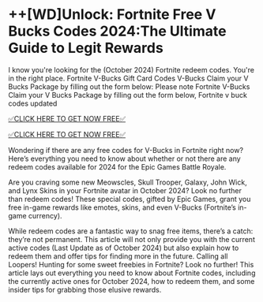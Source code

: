# ++[WD]Unlock: Fortnite Free V Bucks Codes 2024:The Ultimate Guide to Legit Rewards

I know you're looking for the (October 2024) Fortnite redeem codes. You're in the right place. Fortnite V-Bucks Gift Card Codes V-Bucks Claim your V Bucks Package by filling out the form below: Please note Fortnite V-Bucks Claim your V Bucks Package by filling out the form below, Fortnite v buck codes updated

[✅CLICK HERE TO GET NOW FREE✅
](https://appbitly.com/get-free-Gift-card)

[✅CLICK HERE TO GET NOW FREE✅
](https://appbitly.com/get-free-Gift-card)

Wondering if there are any free codes for V-Bucks in Fortnite right now? Here’s everything you need to know about whether or not there are any redeem codes available for 2024 for the Epic Games Battle Royale.


Are you craving some new Meowscles, Skull Trooper, Galaxy, John Wick, and Lynx Skins in your Fortnite avatar in October 2024? Look no further than redeem codes! These special codes, gifted by Epic Games, grant you free in-game rewards like emotes, skins, and even V-Bucks (Fortnite’s in-game currency).

While redeem codes are a fantastic way to snag free items, there’s a catch: they’re not permanent. This article will not only provide you with the current active codes (Last Update as of October 2024) but also explain how to redeem them and offer tips for finding more in the future. Calling all Loopers! Hunting for some sweet freebies in Fortnite? Look no further! This article lays out everything you need to know about Fortnite codes, including the currently active ones for October 2024, how to redeem them, and some insider tips for grabbing those elusive rewards.
